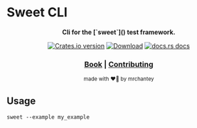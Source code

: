 # Sweet CLI

<div align="center">

  <p>
    <strong>Cli for the [`sweet`]() test framework.</strong>
  </p>

  <p>
    <a href="https://crates.io/crates/sweet-cli"><img src="https://img.shields.io/crates/v/sweet-cli.svg?style=flat-square" alt="Crates.io version" /></a>
    <a href="https://crates.io/crates/sweet-cli"><img src="https://img.shields.io/crates/d/sweet-cli.svg?style=flat-square" alt="Download" /></a>
    <a href="https://docs.rs/sweet-cli"><img src="https://img.shields.io/badge/docs-latest-blue.svg?style=flat-square" alt="docs.rs docs" /></a>
  </p>

  <h3>
    <a href="https://mrchantey.github.io/forky/docs/sweet/cli">Book</a>
    <span> | </span>
    <a href="https://mrchantey.github.io/forky/docs/other/contributing.html">Contributing</a>
  </h3>

  <sub>made with ❤️‍🔥 by mrchantey</a></sub>
</div>

## Usage

```
sweet --example my_example
```